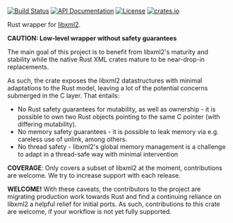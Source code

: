 [![Build Status](https://secure.travis-ci.org/KWARC/rust-libxml.png?branch=master)](http://travis-ci.org/KWARC/rust-libxml)
[![API Documentation](https://img.shields.io/badge/docs-API-blue.svg)](http://KWARC.github.io/rust-libxml/libxml/index.html)
[![License](http://img.shields.io/badge/license-MIT-blue.svg)](https://raw.githubusercontent.com/KWARC/rust-libxml/master/LICENSE)
[![crates.io](https://img.shields.io/crates/v/libxml.svg)](https://crates.io/crates/libxml)

Rust wrapper for [libxml2](http://xmlsoft.org/).

**CAUTION: Low-level wrapper without safety guarantees**

The main goal of this project is to benefit from libxml2's maturity and stability while the native Rust XML crates mature to be near-drop-in replacements.

As such, the crate exposes the libxml2 datastructures with minimal adaptations to the Rust model, leaving a lot of the potential concerns submerged in the C layer. That entails:

 * No Rust safety guarantees for mutability, as well as ownership - it is possible to own two Rust objects pointing to the same C pointer (with differing mutability).
 * No memory safety guarantees - it is possible to leak memory via e.g. careless use of unlink, among others.
 * No thread safety - libxml2's global memory management is a challenge to adapt in a thread-safe way with minimal intervention

**COVERAGE**: Only covers a subset of libxml2 at the moment, contributions are welcome. We try to increase support with each release.

**WELCOME!** With these caveats, the contributors to the project are migrating production work towards Rust and find a continuing reliance on libxml2 a helpful relief for initial ports. As such, contributions to this crate are welcome, if your workflow is not yet fully supported.
